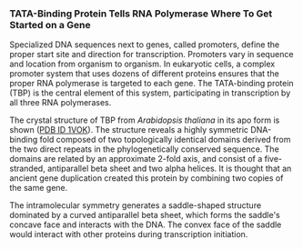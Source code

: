 ### TATA-Binding Protein Tells RNA Polymerase Where To Get Started on a Gene

Specialized DNA sequences next to genes, called promoters, define the proper start site and direction for transcription.
Promoters vary in sequence and location from organism to organism.
In eukaryotic cells, a complex promoter system that uses dozens of different proteins ensures that the proper RNA polymerase is targeted to each gene.
The TATA-binding protein (TBP) is the central element of this system, participating in transcription by all three RNA polymerases.

The crystal structure of TBP from *Arabidopsis thaliana* in its apo form is shown ([PDB ID 1VOK](https://doi.org/10.2210/pdb1vok/pdb)).
The structure reveals a highly symmetric DNA-binding fold composed of two topologically identical domains derived from the two direct repeats in the phylogenetically conserved sequence.
The domains are related by an approximate 2-fold axis, and consist of a five-stranded, antiparallel beta sheet and two alpha helices.
It is thought that an ancient gene duplication created this protein by combining two copies of the same gene. 

The intramolecular symmetry generates a saddle-shaped structure dominated by a curved antiparallel beta sheet, which forms the saddle's concave face and interacts with the DNA.
The convex face of the saddle would interact with other proteins during transcription initiation.
